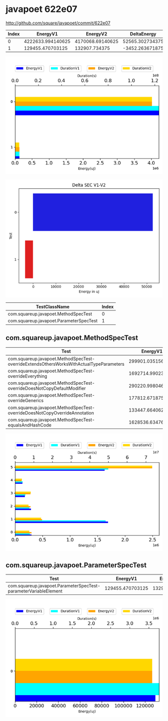 # javapoet 622e07


http://github.com/square/javapoet/commit/622e07


| Index | EnergyV1 | EnergyV2 | DeltaEnergy | DurationV1 | DurationsV2 | DeltaDuration |
| --- | --- | --- | --- | --- | --- | --- |
| 0 | 4222633.994140625 | 4170068.69140625 | 52565.302734375 | 123578234.609375 | 120257641.76171875 | 3320592.84765625 |
| 1 | 129455.470703125 | 132907.734375 | -3452.263671875 | 3769132.2265625 | 3746785.58984375 | 22346.63671875 |

![](./javapoet.png)

![](./javapoet_delta.png)

| TestClassName | Index |
| --- | --- |
| com.squareup.javapoet.MethodSpecTest | 0 |
| com.squareup.javapoet.ParameterSpecTest | 1 |
## com.squareup.javapoet.MethodSpecTest

| Test | EnergyV1 | EnergyV2 | DeltaEnergy | DurationV1 | DurationsV2 | DeltaDuration |
| --- | --- | --- | --- | --- | --- | --- |
| com.squareup.javapoet.MethodSpecTest-overrideExtendsOthersWorksWithActualTypeParameters | 299901.03515625 | 315423.5859375 | -15522.55078125 | 7931678.26953125 | 8016886.205078125 | -85207.935546875 |
| com.squareup.javapoet.MethodSpecTest-overrideEverything | 1692714.990234375 | 517275.38671875 | 1175439.603515625 | 48487083.82421875 | 14674882.728515625 | 33812201.095703125 |
| com.squareup.javapoet.MethodSpecTest-overrideDoesNotCopyDefaultModifier | 290220.998046875 | 295740.681640625 | -5519.68359375 | 7632288.169921875 | 7582922.0078125 | 49366.162109375 |
| com.squareup.javapoet.MethodSpecTest-overrideGenerics | 177812.671875 | 293609.099609375 | -115796.427734375 | 5484482.080078125 | 8909090.7265625 | -3424608.646484375 |
| com.squareup.javapoet.MethodSpecTest-overrideDoesNotCopyOverrideAnnotation | 133447.6640625 | 127926.345703125 | 5521.318359375 | 4077051.228515625 | 3919801.705078125 | 157249.5234375 |
| com.squareup.javapoet.MethodSpecTest-equalsAndHashCode | 1628536.634765625 | 2620093.591796875 | -991556.95703125 | 49965651.037109375 | 77154058.38867188 | -27188407.3515625 |

![](./com.squareup.javapoet.MethodSpecTest-graph.png)

## com.squareup.javapoet.ParameterSpecTest

| Test | EnergyV1 | EnergyV2 | DeltaEnergy | DurationV1 | DurationsV2 | DeltaDuration |
| --- | --- | --- | --- | --- | --- | --- |
| com.squareup.javapoet.ParameterSpecTest-parameterVariableElement | 129455.470703125 | 132907.734375 | -3452.263671875 | 3769132.2265625 | 3746785.58984375 | 22346.63671875 |

![](./com.squareup.javapoet.ParameterSpecTest-graph.png)

